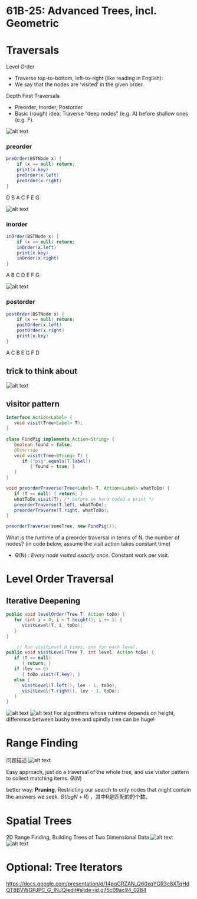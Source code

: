 # 61B-25: Advanced Trees, incl. Geometric


# Traversals
Level Order
- Traverse top-to-bottom, left-to-right (like reading in English): 
- We say that the nodes are ‘visited’ in the given order.

Depth First Traversals
- Preorder, Inorder, Postorder
- Basic (rough) idea: Traverse “deep nodes” (e.g. A) before shallow ones (e.g. F).

![alt text](image.png)

### preorder
```java
preOrder(BSTNode x) {
    if (x == null) return;
    print(x.key)
    preOrder(x.left)
    preOrder(x.right)
}
```
D B A C F E G

![alt text](image-2.png)

### inorder
```java
inOrder(BSTNode x) {
    if (x == null) return;
    inOrder(x.left)
    print(x.key)
    inOrder(x.right)
}
```
A B C D E F G

![alt text](image-3.png)
### postorder
```java
postOrder(BSTNode x) {
    if (x == null) return;
    postOrder(x.left)
    postOrder(x.right)
    print(x.key)
}
```
A C B E G F D

## trick to think about
![alt text](image-1.png)

## visitor pattern

```java
interface Action<Label> {
   void visit(Tree<Label> T);
}

class FindPig implements Action<String> {
   boolean found = false;
   @Override
   void visit(Tree<String> T) {
      if ("pig".equals(T.label))
         { found = true; }
   }
}

```

```java
void preorderTraverse(Tree<Label> T, Action<Label> whatToDo) {
   if (T == null) { return; }
   whatToDo.visit(T); /* before we hard coded a print */
   preorderTraverse(T.left, whatToDo);
   preorderTraverse(T.right, whatToDo);
}
```
```java
preorderTraverse(someTree, new FindPig());
```

What is the runtime of a preorder traversal in terms of N, the number                  of nodes? (in code below, assume the visit action takes constant time)
- Θ(N) : *Every node visited exactly once*. Constant work per visit.

# Level Order Traversal 
## Iterative Deepening
```java
public void levelOrder(Tree T, Action toDo) {
   for (int i = 0; i < T.height(); i += 1) {
      visitLevel(T, i, toDo);
   }
}

    // Run visitLevel H times, one for each level.
public void visitLevel(Tree T, int level, Action toDo) {
   if (T == null)
      { return; }
   if (lev == 0)
      { toDo.visit(T.key); }
   else {
      visitLevel(T.left(), lev - 1, toDo);
      visitLevel(T.right(), lev - 1, toDo);
   }
}
```

![alt text](image-4.png)
![alt text](image-5.png)
For algorithms whose runtime depends on height, difference between            bushy tree and spindly tree can be huge!

# Range Finding

问题描述
![alt text](image-6.png)

Easy approach, just do a traversal of the whole tree, and use visitor                         pattern to collect matching items. $\Theta(N)$

better way: **Pruning**, Restricting our search to only nodes that might contain the answers we seek. $\Theta(log N+R)$ ，其中R是匹配的的个数。


# Spatial Trees
2D Range Finding, Building Trees of Two Dimensional Data
![alt text](image-7.png)
![alt text](image-8.png)

# Optional: Tree Iterators
https://docs.google.com/presentation/d/14pqGRZAN_Q60xqYGR3c8XTqHdQT8BVWGPJPC_G_INJQ/edit#slide=id.g75c09ac94_0284

